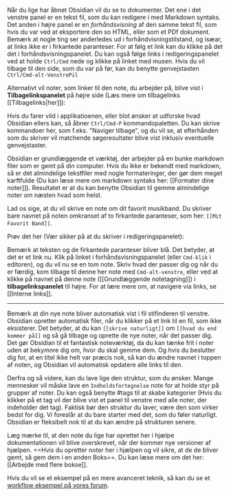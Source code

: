 Når du lige har åbnet Obsidian vil du se to dokumenter. Det ene i det venstre panel er en tekst fil, som du kan redigere i med Markdown syntaks. Det anden i højre panel er en  _forhåndsvisning_ af den samme tekst fil, som hvis du var ved at eksportere den so HTML, eller som et PDf dokument. Bemærk at nogle ting ser anderledes ud i forhåndvisningstilstand, og isæar, at links ikke er i firkantede paranteser. For at følg et link kan du klikke på det det i forhåndsvisningspanelet. Du kan også følge links i redigeringspanelet ved at holde `Ctrl/Cmd` nede og klikke på linket med musen. Hvis du vil tilbage til den side, som du var på før, kan du benytte genvejstasten `Ctrl/Cmd-alt-VenstrePil`

Alternativt vil noter, som linker til den note, du arbejder på, blive vist i **Tilbagelinkspanelet** på højre side (Læs mere om tilbagelinks [[Tilbagelinks|her]]):

Hvis du farer vild i applikatioenen, eller blot ønsker at udforske hvad Obsidian ellers kan, så åbner `Ctrl/Cmd-P` kommandopaletten. Du kan skrive kommandoer her, som f.eks. "Naviger tilbage", og du vil se, at efterhånden som du skriver vil matchende søgeresultater blive vist inklusiv eventuelle genvejstaster.

Obsidian er grundlæggende et værktøj, der arbejder på en bunke markdown filer som er gemt på din computer. Hvis du ikke er bekendt med markdown, så er det almindelige tekstfiler med nogle formateringer, der gør dem meget karftfulde (Du kan læse mere om markdown syntaks her: [[Formater dine noter]]). Resultatet er at du kan benytte Obsidian til gemme almindelige noter om næsten hvad som helst.

Lad os sige, at du vil skrive en note om dit favorit musikband. Du skriver bare navnet på noten omkranset af to firkantede paranteser, som her: `[[Mit Favorit Band]]`.

Prøv det her (Vær sikker på at du skriver i redigeringspanelet):

Bemærk at teksten og de firkantede paranteser bliver blå. Det betyder, at det er et link nu. Klik på linket i forhåndsvisningspanelet (eller `Cmd-klik` i editoren), og du vil nu se en tom note. Skriv hvad der passer dig og når du er færdig, kom tilbage til denne her note med `Cmd-alt-venstre`, eller ved at klikke på navnet på denne note ([[Grundlæggende notetagning]]) i **tilbagelinkspanelet** til højre. For at lære mere om, at navigere via links, se [[Interne links]].

---

Bemærk at din nye note bliver automatisk vist i fil stifinderen til venstre. Obsidian opretter automatisk filer, når du klikker på et link til en fil, som ikke eksisterer. Det betyder, at du kan `[[skrive naturligt]]` om `[[hvad du end kommer på]]` og så gå tilbage og oprette de nye noter, når det passer dig. Det gør Obsidian til et fantastisk noteværktøj, da du kan tænke frit i noter uden at bekymnre dig om, hvor du skal gemme dem. Og hvis du beslutter dig for, at en titel ikke helt var præcis nok, så kan du ændre navnet i toppen af noten, og Obsidian vil automatisk opdatere alle links til den.

Derfra og så videre, kan du lave lige den struktur, som du ønsker. Mange mennesker vil måske lave en `Indholdsfortegnelse` note for at holde styr på grupper af noter. Du kan også benytte #tags til at skabe kategorier (Hvis du klikker på et tag vil der blive vist et panel til venstre med alle noter, der indeholder det tag). Faktisk bør den struktur du laver, være den som virker bedst for dig. Vi foreslår at du bare starter med det, som du føler naturligt. Obsidian er fleksibelt nok til at du kan ændre på strukturen senere.

Læg mærke til, at den note du lige har oprettet her i hjælpe dokumentationen vil blive overskrevet, når der kommer nye versioner af hjælpen. ==Hvis du opretter noter her i hjælpen og vil sikre, at de de bliver gemt, så gem dem i en anden Boks==. Du kan læse mere om det her: [[Arbejde med flere bokse]].

Hvis du vil se et eksempel på en mere avanceret teknik, så kan du se et [workflow eksempel på vores forum](https://forum.obsidian.md/t/example-workflows-in-obsidian/1093).
